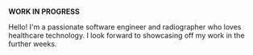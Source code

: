 **WORK IN PROGRESS**

Hello! I'm a passionate software engineer and radiographer who loves healthcare technology. I look forward to showcasing off my work in the further weeks.
